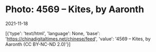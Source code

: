 # Photo: 4569 – Kites, by Aaronth

2021-11-18

[{'type': 'text/html', 'language': None, 'base': 'https://chinadigitaltimes.net/chinese/feed', 'value': '4569 &#8211; Kites, by Aaronth (CC BY-NC-ND 2.0)'}]
